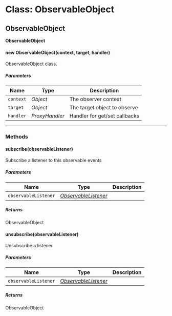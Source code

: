 # Class: ObservableObject

## ObservableObject

**ObservableObject**

#### new ObservableObject(context, target, handler)

ObservableObject class.

##### Parameters

|Name|Type|Description|
|----|----|-----------|
|`context`|*Object*|The observer context|
|`target`|*Object*|The target object to observe|
|`handler`|*ProxyHandler*|Handler for get/set callbacks|

<!--

*Source:*
[observable/ObservableObject.js](observable/ObservableObject.js), [line 41](observable/ObservableObject.js#L41)

-->

---------------

### Methods

#### subscribe(observableListener)

Subscribe a listener to this observable events

##### Parameters

|Name|Type|Description|
|----|----|-----------|
|`observableListener`|*[ObservableListener](ObservableListener.md)*||

<!--

*Source:*
[observable/ObservableObject.js](observable/ObservableObject.js), [line 63](observable/ObservableObject.js#L63)

-->

##### Returns

ObservableObject

#### unsubscribe(observableListener)

Unsubscribe a listener

##### Parameters

|Name|Type|Description|
|----|----|-----------|
|`observableListener`|*[ObservableListener](ObservableListener.md)*||

<!--

*Source:*
[observable/ObservableObject.js](observable/ObservableObject.js), [line 80](observable/ObservableObject.js#L80)

-->

##### Returns

ObservableObject